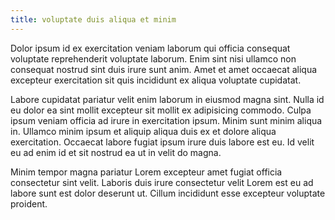 ```yaml
---
title: voluptate duis aliqua et minim
---
```


Dolor ipsum id ex exercitation veniam laborum qui officia consequat voluptate reprehenderit voluptate laborum. Enim sint nisi ullamco non consequat nostrud sint duis irure sunt anim. Amet et amet occaecat aliqua excepteur exercitation sit quis incididunt ex aliqua voluptate cupidatat.

Labore cupidatat pariatur velit enim laborum in eiusmod magna sint. Nulla id eu dolor ea sint mollit excepteur sit mollit ex adipisicing commodo. Culpa ipsum veniam officia ad irure in exercitation ipsum. Minim sunt minim aliqua in. Ullamco minim ipsum et aliquip aliqua duis ex et dolore aliqua exercitation. Occaecat labore fugiat ipsum irure duis labore est eu. Id velit eu ad enim id et sit nostrud ea ut in velit do magna.

Minim tempor magna pariatur Lorem excepteur amet fugiat officia consectetur sint velit. Laboris duis irure consectetur velit Lorem est eu ad labore sunt est dolor deserunt ut. Cillum incididunt esse excepteur voluptate proident.